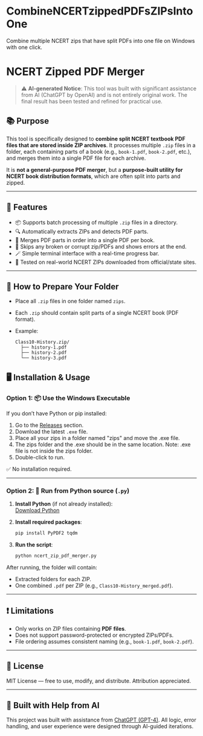 # CombineNCERTzippedPDFsZIPsIntoOne
Combine multiple NCERT zips that have split PDFs into one file on Windows with one click.

# NCERT Zipped PDF Merger

> ⚠️ **AI-generated Notice**: This tool was built with significant assistance from AI (ChatGPT by OpenAI) and is not entirely original work. The final result has been tested and refined for practical use.

## 📚 Purpose

This tool is specifically designed to **combine split NCERT textbook PDF files that are stored inside ZIP archives**. It processes multiple `.zip` files in a folder, each containing parts of a book (e.g., `book-1.pdf`, `book-2.pdf`, etc.), and merges them into a single PDF file for each archive.

It is **not a general-purpose PDF merger**, but a **purpose-built utility for NCERT book distribution formats**, which are often split into parts and zipped.

---

## 🔧 Features

- 📦 Supports batch processing of multiple `.zip` files in a directory.
- 🔍 Automatically extracts ZIPs and detects PDF parts.
- 🔗 Merges PDF parts in order into a single PDF per book.
- 🚫 Skips any broken or corrupt zip/PDFs and shows errors at the end.
- 🪄 Simple terminal interface with a real-time progress bar.
- 🧪 Tested on real-world NCERT ZIPs downloaded from official/state sites.

---

## 📁 How to Prepare Your Folder

* Place all `.zip` files in one folder named `zips`.
* Each `.zip` should contain split parts of a single NCERT book (PDF format).
* Example:

  ```
  Class10-History.zip/
    ├── history-1.pdf
    ├── history-2.pdf
    └── history-3.pdf
  ```

## 🖥️ Installation & Usage

### Option 1: 📦 Use the Windows Executable

If you don’t have Python or pip installed:

1. Go to the [Releases](https://github.com/ni6hant/CombineNCERTzippedPDFsZIPsIntoOne/releases) section.
2. Download the latest `.exe` file.
3. Place all your zips in a folder named "zips" and move the .exe file.
4. The zips folder and the .exe should be in the same location. Note: .exe file is not inside the zips folder.
5. Double-click to run.

✅ No installation required.

---

### Option 2: 🐍 Run from Python source (`.py`)

1. **Install Python** (if not already installed):  
   [Download Python](https://www.python.org/downloads/)

2. **Install required packages**:
   ```bash
   pip install PyPDF2 tqdm
    ```

3. **Run the script**:

   ```bash
   python ncert_zip_pdf_merger.py
   ```




After running, the folder will contain:

* Extracted folders for each ZIP.
* One combined `.pdf` per ZIP (e.g., `Class10-History_merged.pdf`).

---

## ❗ Limitations

* Only works on ZIP files containing **PDF files**.
* Does not support password-protected or encrypted ZIPs/PDFs.
* File ordering assumes consistent naming (e.g., `book-1.pdf`, `book-2.pdf`).

---

## 📜 License

MIT License — free to use, modify, and distribute.
Attribution appreciated.

---

## 🤖 Built with Help from AI

This project was built with assistance from [ChatGPT (GPT-4)](https://openai.com/chatgpt).
All logic, error handling, and user experience were designed through AI-guided iterations.

```
